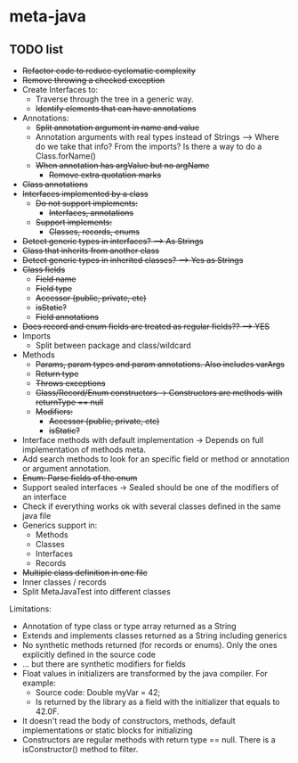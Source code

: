 # meta-java

## TODO list

* ~~Refactor code to reduce cyclomatic complexity~~
* ~~Remove throwing a checked exception~~
* Create Interfaces to:
    * Traverse through the tree in a generic way.
    * ~~Identify elements that can have annotations~~
* Annotations:
    * ~~Split annotation argument in name and value~~
    * Annotation arguments with real types instead of Strings --> Where do we take that info? From the imports? Is there a way to do a
      Class.forName()
    * ~~When annotation has argValue but no argName~~
        * ~~Remove extra quotation marks~~
* ~~Class annotations~~
* ~~Interfaces implemented by a class~~
    * ~~Do not support implements:~~
        * ~~Interfaces, annotations~~
    * ~~Support implements:~~
        * ~~Classes, records, enums~~
* ~~Detect generic types in interfaces? --> As Strings~~
* ~~Class that inherits from another class~~
* ~~Detect generic types in inherited classes? --> Yes as Strings~~
* ~~Class fields~~
    * ~~Field name~~
    * ~~Field type~~
    * ~~Accessor (public, private, etc)~~
    * ~~isStatic?~~
    * ~~Field annotations~~
* ~~Does record and enum fields are treated as regular fields?? --> YES~~
* Imports
    * Split between package and class/wildcard
* Methods
    * ~~Params, param types and param annotations. Also includes varArgs~~
    * ~~Return type~~
    * ~~Throws exceptions~~
    * ~~Class/Record/Enum constructors -> Constructors are methods with returnType == null~~
    * ~~Modifiers:~~
        * ~~Accessor (public, private, etc)~~
        * ~~isStatic?~~
* Interface methods with default implementation -> Depends on full implementation of methods meta.
* Add search methods to look for an specific field or method or annotation or argument annotation.
* ~~Enum: Parse fields of the enum~~
* Support sealed interfaces -> Sealed should be one of the modifiers of an interface
* Check if everything works ok with several classes defined in the same java file
* Generics support in:
    * Methods
    * Classes
    * Interfaces
    * Records
* ~~Multiple class definition in one file~~
* Inner classes / records
* Split MetaJavaTest into different classes

Limitations:

* Annotation of type class or type array returned as a String
* Extends and implements classes returned as a String including generics
* No synthetic methods returned (for records or enums). Only the ones explicitly defined in the source code
* ... but there are synthetic modifiers for fields
* Float values in initializers are transformed by the java compiler. For example:
    * Source code: Double myVar = 42;
    * Is returned by the library as a field with the initializer that equals to 42.0F.
* It doesn't read the body of constructors, methods, default implementations or static blocks for initializing
* Constructors are regular methods with return type == null. There is a isConstructor() method to filter.
